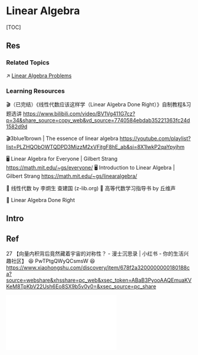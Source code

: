 # Linear Algebra

[TOC]



## Res
### Related Topics
↗ [Linear Algebra Problems](../../../../../🔑%20CS%20Core/🧙‍♂️%20Algorithm%20&%20Data%20Structure/Classic%20Algorithms%20by%20Problems%20&%20Contexts/🦜%20Programming%20Implementation%20of%20Math%20Problems/Algebra%20Problems/Linear%20Algebra%20Problems/Linear%20Algebra%20Problems.md)


### Learning Resources
🎬（已完结）《线性代数应该这样学（Linear Algebra Done Right）》自制教程&习题选讲 https://www.bilibili.com/video/BV1Vg411G7cz?p=34&share_source=copy_web&vd_source=7740584ebdab35221363fc24d1582d9d

🎬3blue1brown | The essence of linear algebra
https://youtube.com/playlist?list=PLZHQObOWTQDPD3MizzM2xVFitgF8hE_ab&si=8X1lwkP2qaYpyjhm


🖥️ Linear Algebra for Everyone | Gilbert Strang https://math.mit.edu/~gs/everyone/
🖥️ Introduction to Linear Algebra | Gilbert Strang https://math.mit.edu/~gs/linearalgebra/

📖 线性代数 by 李炯生 查建国 (z-lib.org)
📖 高等代数学习指导书 by 丘维声

📖 Linear Algebra Done Right



## Intro



## Ref
[逆矩阵是什么？]: https://www.shuxuele.com/algebra/matrix-inverse.html

27 【向量内积背后竟然藏着宇宙的对称性？ - 漫士沉思录 | 小红书 - 你的生活兴趣社区】 😆 PwTPtgQWyQCsmsW 😆 https://www.xiaohongshu.com/discovery/item/678f2a3200000000180188ca?source=webshare&xhsshare=pc_web&xsec_token=ABaB3PyooAAQEmuaKVKeM8TpKbV22Ush6Eo8SX9b5v0y0=&xsec_source=pc_share

[Linear algebra concept maps]: https://minireference.com/blog/linear-algebra-concept-maps/
![linear_algebra_page1](../../../../../../Assets/Cheat_Sheets/linear_algebra_page1.pdf)
